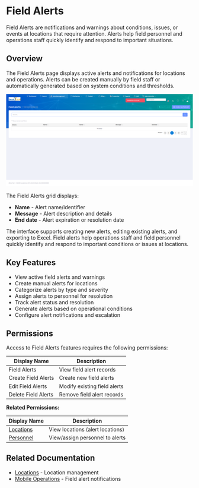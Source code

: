 # Field Alerts

Field Alerts are notifications and warnings about conditions, issues, or events at locations that require attention. Alerts help field personnel and operations staff quickly identify and respond to important situations.

## Overview

The Field Alerts page displays active alerts and notifications for locations and operations. Alerts can be created manually by field staff or automatically generated based on system conditions and thresholds.

![Field Alerts List](../images/AreaManagement-FieldAlerts.PNG)

The Field Alerts grid displays:
* **Name** - Alert name/identifier
* **Message** - Alert description and details
* **End date** - Alert expiration or resolution date

The interface supports creating new alerts, editing existing alerts, and exporting to Excel. Field alerts help operations staff and field personnel quickly identify and respond to important conditions or issues at locations.

## Key Features

* View active field alerts and warnings
* Create manual alerts for locations
* Categorize alerts by type and severity
* Assign alerts to personnel for resolution
* Track alert status and resolution
* Generate alerts based on operational conditions
* Configure alert notifications and escalation

## Permissions

Access to Field Alerts features requires the following permissions:

| Display Name | Description |
|--------------|-------------|
| Field Alerts | View field alert records |
| Create Field Alerts | Create new field alerts |
| Edit Field Alerts | Modify existing field alerts |
| Delete Field Alerts | Remove field alert records |

**Related Permissions:**

| Display Name | Description |
|--------------|-------------|
| [Locations](Locations.md) | View locations (alert locations) |
| [Personnel](Personnel.md) | View/assign personnel to alerts |

## Related Documentation

* [Locations](Locations.md) - Location management
* [Mobile Operations](../Mobile/Dashboard.md) - Field alert notifications

